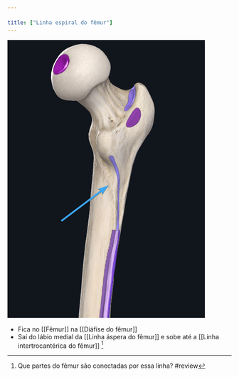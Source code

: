 ```yaml
---

title: ["Linha espiral do fêmur"]
---
```

![Pasted image 20210413151748.png](Pasted%20image%2020210413151748.png)
+ Fica no [[Fêmur]] na [[Diáfise do fêmur]]
+ Saí do lábio medial da [[Linha áspera do fêmur]] e sobe até a [[Linha intertrocantérica do fêmur]] [^197529]

[^197529]: Que partes do fêmur são conectadas por essa linha?
#review 
